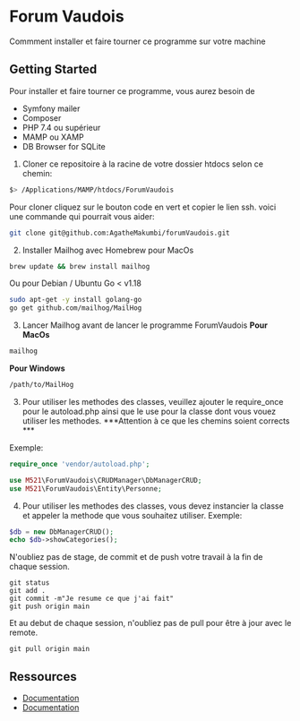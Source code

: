 Forum Vaudois
================

Commment installer et faire tourner ce programme sur votre machine

Getting Started
---------------
Pour installer et faire tourner ce programme, vous aurez besoin de 
* Symfony mailer
* Composer
* PHP 7.4 ou supérieur
* MAMP ou XAMP
* DB Browser for SQLite


1. Cloner ce repositoire à la racine de votre dossier htdocs selon ce chemin:
```bash
$> /Applications/MAMP/htdocs/ForumVaudois
```
Pour cloner cliquez sur le bouton code en vert et copier le lien ssh.
voici une commande qui pourrait vous aider:
```bash
git clone git@github.com:AgatheMakumbi/forumVaudois.git
```

2. Installer Mailhog avec Homebrew pour MacOs
```bash
brew update && brew install mailhog
```

Ou pour Debian / Ubuntu Go < v1.18
```bash
sudo apt-get -y install golang-go
go get github.com/mailhog/MailHog
```

3. Lancer Mailhog avant de lancer le programme ForumVaudois
**Pour MacOs**
```bash
mailhog
```
**Pour Windows**
```bash
/path/to/MailHog
```

3. Pour utiliser les methodes des classes, veuillez ajouter le require_once pour le autoload.php ainsi que le use pour la classe dont vous vouez utiliser les methodes.
***Attention à ce que les chemins soient corrects ***

Exemple: 
```php
require_once 'vendor/autoload.php';

use M521\ForumVaudois\CRUDManager\DbManagerCRUD;
use M521\ForumVaudois\Entity\Personne;

```

4. Pour utiliser les methodes des classes, vous devez instancier la classe et appeler la methode que vous souhaitez utiliser.
Exemple: 
```php
$db = new DbManagerCRUD();
echo $db->showCategories();

```

N'oubliez pas de stage, de commit et de push votre travail à la fin de chaque session. 

```
git status
git add .
git commit -m"Je resume ce que j'ai fait"
git push origin main

```

Et au debut de chaque session, n'oubliez pas de pull pour être à jour avec le remote.

```
git pull origin main

```

Ressources
---------

 * [Documentation](https://symfony.com/doc/current/mailer.html)
 * [Documentation](https://getcomposer.org/download/)
